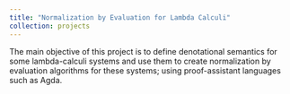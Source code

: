 ```yaml
---
title: "Normalization by Evaluation for Lambda Calculi"
collection: projects
---
```


The main objective of this project is to define denotational
semantics for some lambda-calculi systems and use them to
create normalization by evaluation algorithms for these systems;
using proof-assistant languages such as Agda.
